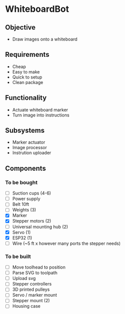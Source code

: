 # WhiteboardBot

## Objective
- Draw images onto a whiteboard

## Requirements
- Cheap
- Easy to make
- Quick to setup
- Clean package

## Functionality
- Actuate whiteboard marker
- Turn image into instructions

## Subsystems
- Marker actuator
- Image processor
- Instrution uploader

## Components
### To be bought
- [ ] Suction cups (4-6)
- [ ] Power supply
- [ ] Belt 10ft
- [ ] Weights (3)
- [x] Marker
- [x] Stepper motors (2)
- [ ] Universal mounting hub (2)
- [x] Servo (1)
- [x] ESP32 (1)
- [ ] Wire (~5 ft x however many ports the stepper needs)

### To be built
- [ ] Move toolhead to position
- [ ] Parse SVG to toolpath
- [ ] Upload svg
- [ ] Stepper controllers
- [ ] 3D printed pulleys
- [ ] Servo / marker mount
- [ ] Stepper mount (2)
- [ ] Housing case
